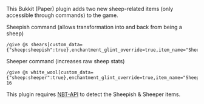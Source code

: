 This Bukkit (Paper) plugin adds two new sheep-related items (only accessible through commands) to the game.

Sheepish command (allows transformation into and back from being a sheep)
```
/give @s shears[custom_data={"sheep:sheepish":true},enchantment_glint_override=true,item_name="Sheepish"]
```

Sheeper command (increases raw sheep stats)
```
/give @s white_wool[custom_data={"sheep:sheeper":true},enchantment_glint_override=true,item_name="Sheeper"] 16
```

This plugin requires [NBT-API](https://modrinth.com/plugin/nbtapi/versions) to detect the Sheepish & Sheeper items.
